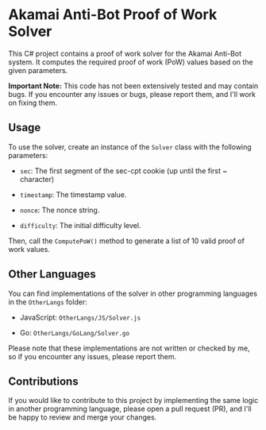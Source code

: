 # Akamai Anti-Bot Proof of Work Solver

This C# project contains a proof of work solver for the Akamai Anti-Bot system. It computes the required proof of work (PoW) values based on the given parameters.

**Important Note:** This code has not been extensively tested and may contain bugs. If you encounter any issues or bugs, please report them, and I'll work on fixing them.

## Usage

To use the solver, create an instance of the `Solver` class with the following parameters:

- `sec`: The first segment of the sec-cpt cookie (up until the first ~ character)

- `timestamp`: The timestamp value.

- `nonce`: The nonce string.

- `difficulty`: The initial difficulty level.

Then, call the `ComputePoW()` method to generate a list of 10 valid proof of work values.

## Other Languages

You can find implementations of the solver in other programming languages in the `OtherLangs` folder:

- JavaScript: `OtherLangs/JS/Solver.js`

- Go: `OtherLangs/GoLang/Solver.go`

Please note that these implementations are not written or checked by me, so if you encounter any issues, please report them.

## Contributions

If you would like to contribute to this project by implementing the same logic in another programming language, please open a pull request (PR), and I'll be happy to review and merge your changes.
